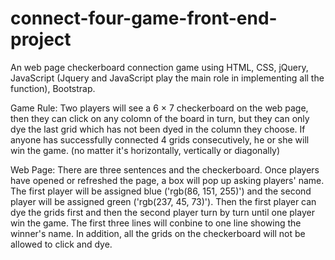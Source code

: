 # connect-four-game-front-end-project
An web page checkerboard connection game using HTML, CSS, jQuery, JavaScript (Jquery and JavaScript play the main role in implementing all the function), Bootstrap.



Game Rule: 
  Two players will see a 6 × 7 checkerboard on the web page, then they can click on any colomn of the board in turn, but they can only dye the last grid which has not been dyed in the column they choose. If anyone has successfully connected 4 grids consecutively, he or she will win the game. (no matter it's horizontally, vertically or diagonally)




Web Page: 
  There are three sentences and the checkerboard. Once players have opened or refreshed the page, a box will pop up asking players' name. The first player will be assigned blue ('rgb(86, 151, 255)') and the second player will be assigned green ('rgb(237, 45, 73)'). Then the first player can dye the grids first and then the second player turn by turn until one player win the game. The first three lines will conbine to one line showing the winner's name. In addition, all the grids on the checkerboard will not be allowed to click and dye.

